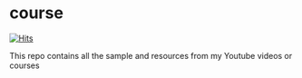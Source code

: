 # course
[![Hits](https://hits.sh/github.com/usmslm102/courses.svg)](https://hits.sh/github.com/usmslm102/courses/)

This repo contains all the sample and resources from my Youtube videos or courses
